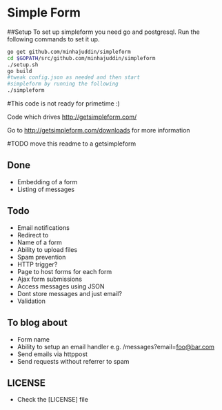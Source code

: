 Simple Form
===========

##Setup
To set up simpleform you need go and postgresql. Run the following commands to
set it up.

~~~sh
go get github.com/minhajuddin/simpleform
cd $GOPATH/src/github.com/minhajuddin/simpleform
./setup.sh
go build
#tweak config.json as needed and then start
#simpleform by running the following
./simpleform
~~~

#This code is not ready for primetime :)

Code which drives http://getsimpleform.com/

Go to http://getsimpleform.com/downloads for more information

#TODO move this readme to a getsimpleform

## Done
  - Embedding of a form
  - Listing of messages

## Todo
  - Email notifications
  - Redirect to
  - Name of a form
  - Ability to upload files
  - Spam prevention
  - HTTP trigger?
  - Page to host forms for each form
  - Ajax form submissions
  - Access messages using JSON
  - Dont store messages and just email?
  - Validation


## To blog about
  - Form name
  - Ability to setup an email handler e.g. /messages?email=foo@bar.com
  - Send emails via httppost
  - Send requests without referrer to spam


## LICENSE
  - Check the [LICENSE] file
